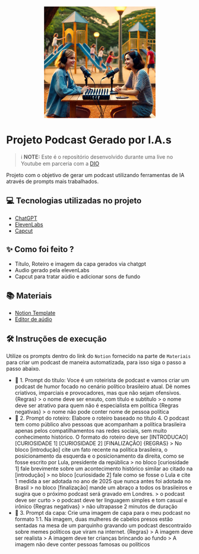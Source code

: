 <p align="center">
<img 
    src="./assets/Capa.png"
    width="300"
/>
</p>



# Projeto Podcast Gerado por I.A.s


 > ℹ️ **NOTE:** Este é o repositório desenvolvido durante uma live no Youtube em parceria com a [DIO](https://dio.me)

Projeto com o objetivo de gerar um podcast utilizando ferramentas de IA através de prompts mais trabalhados.

## 💻 Tecnologias utilizadas no projeto

- [ChatGPT](https://chat.openai.com/) 
- [ElevenLabs](https://beta.elevenlabs.io/)
- [Capcut](https://www.capcut.com/pt-br/)

## ✨ Como foi feito ?

- Título, Roteiro e imagem da capa gerados via chatgpt
- Audio gerado pela elevenLabs
- Capcut para tratar aúdio e adicionar sons de fundo

## 📚 Materiais

- [Notion Template](https://helpful-jump-17b.notion.site/PAS-Podcast-AI-Studio-210489e15d7a4a73b743bb159e45d06f?pvs=4)
- [Editor de aúdio](https://www.capcut.com/editor?from_page=landing_page&__action_from=picture_V%C3%ADdeos%20profissionais%20em%20minutos,%20n%C3%A3o%20em%20horas.)


## 🛠️ Instruções de execução

Utilize os prompts dentro do link do `Notion` fornecido na parte de `Materiais` para criar um podcast de maneira automatizada, para isso siga o passo a passo abaixo.

- 🤖 1. Prompt do título:
        Voce é um roteirista de podcast e vamos criar um podcast de humor focado no cenário político brasileiro atual. Dê nomes criativos, imparciais e provocadores, mas que não sejam ofensivos. {Regras} > o nome deve ser enxuto, com título e subtítulo > o nome deve ser atrativo para quem não é especialista em política {Regras negativas} > o nome não pode conter nome de pessoa política
- 🤖 2. Prompt do roteiro:
        Elabore o roteiro baseado no título 4. O podcast tem como público alvo pessoas que acompanham a política brasileira apenas pelos compatilhamentos nas redes sociais, sem muito conhecimento histórico. O formato do roteiro deve ser [INTRODUCAO] [CURIOSIDADE 1] [CURIOSIDADE 2] [FINALIZAÇÃO] {REGRAS} > No bloco [introdução] cite um fato recente na política brasileira, o posicionamento da esquerda e o posicionamento da direita, como se fosse escrito por Lula, presidente da república > no bloco [curiosidade 1] fale brevimente sobre um acontecimento histórico similar ao citado na [introdução] > no bloco [curiosidade 2] fale como se fosse o Lula e cite 1 medida a ser adotada no ano de 2025 que nunca antes foi adotada no Brasil > no bloco [finalização] mande um abraço a todos os brasileiros e sugira que o próximo podcast será gravado em Londres. > o podcast deve ser curto > o podcast deve ter linguagem simples e tom casual e irônico {Regras negativas} > não ultrapasse 2 minutos de duração
- 🤖 3. Prompt da capa:
        Crie uma imagem de capa para o meu podcast no formato 1:1. Na imagem, duas mulheres de cabelos presos estão sentadas na mesa de um parquinho gravando um podcast descontraído sobre memes políticos que viram na internet. {Regras} > A imagem deve ser realista > A imagem deve ter crianças brincando ao fundo > A imagem não deve conter pessoas famosas ou políticos
